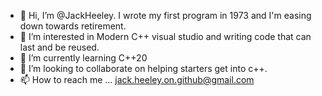 - 👋 Hi, I’m @JackHeeley. I wrote my first program in 1973 and I'm easing down towards retirement. 
- 👀 I’m interested in Modern C++ visual studio and writing code that can last and be reused.
- 🌱 I’m currently learning C++20 
- 💞️ I’m looking to collaborate on helping starters get into c++.
- 📫 How to reach me ... jack.heeley.on.github@gmail.com

<!---
JackHeeley/JackHeeley is a ✨ special ✨ repository because its `README.md` (this file) appears on your GitHub profile.
You can click the Preview link to take a look at your changes.
--->
